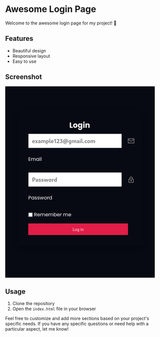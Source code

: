 # Awesome Login Page

Welcome to the awesome login page for my project! 👋

## Features

- Beautiful design
- Responsive layout
- Easy to use

## Screenshot

![Login Page](showcase/screenshot.png)

## Usage

1. Clone the repository
2. Open the `index.html` file in your browser

Feel free to customize and add more sections based on your project's specific needs. If you have any specific questions or need help with a particular aspect, let me know!

